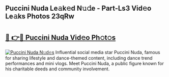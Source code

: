 ## Puccini Nuda Le𝚊k𝚎d N𝚞𝚍e - Part-Ls3 Vid𝚎o Le𝚊ks Photos 23qRw

# <h2><a href="http://fbbkvq.evod.top/?m=Puccini+Nuda">🔗 👉🔴 Puccini Nuda Vid𝚎o Ph𝚘t𝚘s</a></h2>

[![Puccini Nuda N𝚞d𝚎s](https://i.imgur.com/8V9OHl7.gif)](http://fbbkvq.evod.top/?m=Puccini+Nuda)
Influential social media star Puccini Nuda, famous for sharing lifestyle and dance-themed content, including dance trend performances and mini vlogs. Meet Puccini Nuda, a public figure known for his charitable deeds and community involvement. 
